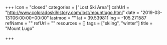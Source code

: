+++
Icon = "closed"
categories = ["Lost Ski Area"]
cshUrl = "http://www.coloradoskihistory.com/lost/mountlugo.html"
date = "2019-03-13T06:00:00+00:00"
lastmod = ""
lat = 39.539811
lng = -105.271587
refName = ""
refUrl = ""
resources = []
tags = ["skiing", "winter"]
title = "Mount Lugo"

+++
